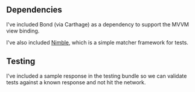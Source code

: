 ## Dependencies
I've included Bond (via Carthage) as a dependency to support the MVVM view binding.

I've also included [Nimble](https://github.com/Quick/Nimble), which is a simple matcher framework for tests.

## Testing
I've included a sample response in the testing bundle so we can validate tests against a known response and not hit the network.